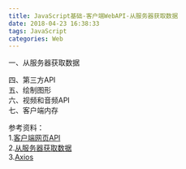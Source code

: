 ```yaml
---
title: JavaScript基础-客户端WebAPI-从服务器获取数据
date: 2018-04-23 16:38:33
tags: JavaScript
categories: Web
---
```



一、从服务器获取数据	




四、第三方API		
五、绘制图形	
六、视频和音频API		
七、客户端内存		

参考资料：	
1.[客户端网页API](https://developer.mozilla.org/zh-CN/docs/Learn/JavaScript/Client-side_web_APIs)    
2.[从服务器获取数据](https://developer.mozilla.org/zh-CN/docs/Learn/JavaScript/Client-side_web_APIs/Fetching_data)      
3.[Axios](https://www.kancloud.cn/yunye/axios/234845)